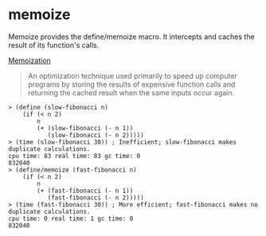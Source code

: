 memoize
=======

Memoize provides the define/memoize macro. It intercepts and caches the result of its function's calls.

[Memoization](https://en.wikipedia.org/wiki/Memoization)
> An optimization technique used primarily to speed up computer programs by storing the results of expensive function calls and returning the cached result when the same inputs occur again.

```racket
> (define (slow-fibonacci n)
    (if (< n 2)
        n
        (+ (slow-fibonacci (- n 1))
           (slow-fibonacci (- n 2)))))
> (time (slow-fibonacci 30)) ; Inefficient; slow-fibonacci makes duplicate calculations.
cpu time: 83 real time: 83 gc time: 0
832040
> (define/memoize (fast-fibonacci n)
    (if (< n 2)
        n
        (+ (fast-fibonacci (- n 1))
           (fast-fibonacci (- n 2)))))
> (time (fast-fibonacci 30)) ; More efficient; fast-fibonacci makes no duplicate calculations.
cpu time: 0 real time: 1 gc time: 0
832040
```
